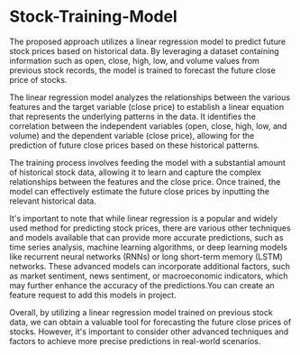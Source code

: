 # Stock-Training-Model
The proposed approach utilizes a linear regression model to predict future stock prices based on historical data. By leveraging a dataset containing information such as open, close, high, low, and volume values from previous stock records, the model is trained to forecast the future close price of stocks.

The linear regression model analyzes the relationships between the various features and the target variable (close price) to establish a linear equation that represents the underlying patterns in the data. It identifies the correlation between the independent variables (open, close, high, low, and volume) and the dependent variable (close price), allowing for the prediction of future close prices based on these historical patterns.

The training process involves feeding the model with a substantial amount of historical stock data, allowing it to learn and capture the complex relationships between the features and the close price. Once trained, the model can effectively estimate the future close prices by inputting the relevant historical data.

It's important to note that while linear regression is a popular and widely used method for predicting stock prices, there are various other techniques and models available that can provide more accurate predictions, such as time series analysis, machine learning algorithms, or deep learning models like recurrent neural networks (RNNs) or long short-term memory (LSTM) networks. These advanced models can incorporate additional factors, such as market sentiment, news sentiment, or macroeconomic indicators, which may further enhance the accuracy of the predictions.You can create an feature request to add this models in project.

Overall, by utilizing a linear regression model trained on previous stock data, we can obtain a valuable tool for forecasting the future close prices of stocks. However, it's important to consider other advanced techniques and factors to achieve more precise predictions in real-world scenarios.





